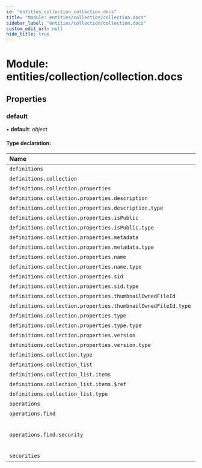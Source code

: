 ```yaml
---
id: "entities_collection_collection_docs"
title: "Module: entities/collection/collection.docs"
sidebar_label: "entities/collection/collection.docs"
custom_edit_url: null
hide_title: true
---
```


# Module: entities/collection/collection.docs

## Properties

### default

• **default**: *object*

#### Type declaration:

Name | Type |
:------ | :------ |
`definitions` | *object* |
`definitions.collection` | *object* |
`definitions.collection.properties` | *object* |
`definitions.collection.properties.description` | *object* |
`definitions.collection.properties.description.type` | *string* |
`definitions.collection.properties.isPublic` | *object* |
`definitions.collection.properties.isPublic.type` | *string* |
`definitions.collection.properties.metadata` | *object* |
`definitions.collection.properties.metadata.type` | *string* |
`definitions.collection.properties.name` | *object* |
`definitions.collection.properties.name.type` | *string* |
`definitions.collection.properties.sid` | *object* |
`definitions.collection.properties.sid.type` | *string* |
`definitions.collection.properties.thumbnailOwnedFileId` | *object* |
`definitions.collection.properties.thumbnailOwnedFileId.type` | *string* |
`definitions.collection.properties.type` | *object* |
`definitions.collection.properties.type.type` | *string* |
`definitions.collection.properties.version` | *object* |
`definitions.collection.properties.version.type` | *string* |
`definitions.collection.type` | *string* |
`definitions.collection_list` | *object* |
`definitions.collection_list.items` | *object* |
`definitions.collection_list.items.$ref` | *string* |
`definitions.collection_list.type` | *string* |
`operations` | *object* |
`operations.find` | *object* |
`operations.find.security` | { `bearer`: *any*[] = [] }[] |
`securities` | *string*[] |
